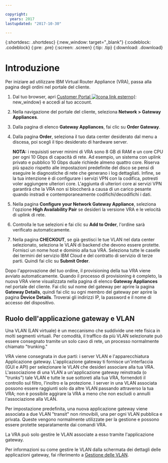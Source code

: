 ```yaml
---

copyright:
  years: 2017
lastupdated: "2017-10-30"

---
```


{:shortdesc: .shortdesc}
{:new_window: target="_blank"}
{:codeblock: .codeblock}
{:pre: .pre}
{:screen: .screen}
{:tip: .tip}
{:download: .download}


# Introduzione
Per iniziare ad utilizzare IBM Virtual Router Appliance (VRA), passa alla pagina degli ordini nel portale del cliente.

1. Dal tuo browser, apri [Customer Portal ![Icona link esterno](../../icons/launch-glyph.svg "Icona link esterno")](https://control.softlayer.com/){: new_window} e accedi al tuo account.
2. Nella navigazione del portale del cliente, seleziona **Network > Gateway Appliances**.
3. Dalla pagina di elenco **Gateway Appliances**, fai clic su **Order Gateway**.
4. Dalla pagina **Order**, seleziona il tuo data center desiderato dal menu a discesa, poi scegli il tipo desiderato di hardware server.

    **NOTA:** i requisisti server minimi di VRA sono 8 GB di RAM e un core CPU per ogni 10 Gbps di capacità di rete. Ad esempio, un sistema con uplink privato e pubblico 10 Gbps duale richiede almeno quattro core. Riserva più spazio rispetto alle impostazioni predefinite del disco se pensi di eseguire le diagnostiche di rete che generano i log dettagliati. Infine, se la tua intenzione è di configurare i servizi VPN con la codifica, potresti voler aggiungere ulteriori core. L'aggiunta di ulteriori core ai servizi VPN garantirà che la VRA non si bloccherà a causa di un carico pesante quando instradi e contemporaneamente codifichi/decodifichi i dati.

5. Nella pagina **Configure your Network Gateway Appliance**, seleziona l'opzione **High Availability Pair** se desideri la versione VRA e le velocità di uplink di rete.
6. Controlla le tue selezioni e fai clic su **Add to Order**, l'ordine sarà verificato automaticamente.
7. Nella pagina **CHECKOUT**, se già gestisci le tue VLAN nel data center selezionato, seleziona le VLAN di backend che devono essere protette. Fornisci un nome host e dominio alla tua VRA. Seleziona tutte le caselle dei termini del servizio IBM Cloud e del contratto di servizio di terze parti. Quindi fai clic su **Submit Order**.

Dopo l'approvazione del tuo ordine, il provisioning della tua VRA viene avviato automaticamente. Quando il processo di provisioning è completo, la nuova VRA viene visualizzata nella pagina di elenco **Gateway Appliances** nel portale del cliente. Fai clic sul nome del gateway per aprire la pagina **Gateway Details**, quindi fai clic su ogni membro del gateway per aprire la pagina **Device Details**. Troverai gli indirizzi IP, la password e il nome di accesso del dispositivo.  
 
## Ruolo dell'applicazione gateway e VLAN
Una VLAN (LAN virtuale) è un meccanismo che suddivide une rete fisica in molti segmenti virtuali. Per comodità, il traffico da più VLAN selezionate può essere consegnato tramite un solo cavo di rete, un processo normalmente chiamato "trunking."

VRA viene consegnata in due parti: i server VLAN e l'apparecchiatura Applicazione gateway. L'applicazione gateway ti fornisce un'interfaccia (GUI e API) per selezionare le VLAN che desideri associare alla tua VRA. L'associazione di una VLAN a un'applicazione gateway reinstrada (o "trunks") tale VLAN e tutte le sue sottoreti alla tua VRA, fornendoti il controllo sul filtro, l'inoltro e la protezione. I server in una VLAN associata possono essere raggiunti solo da altre VLAN passando attraverso la tua VRA; non è possibile aggirare la VRA a meno che non escludi o annulli l'associazione alla VLAN.

Per impostazione predefinita, una nuova applicazione gateway viene associata a due VLAN "transit" non rimovibili, una per ogni VLAN pubblica e privata. Queste vengono normalmente utilizzate per la gestione e possono essere protette separatamente dai comandi VRA.

La VRA può solo gestire le VLAN associate a esso tramite l'applicazione gateway.

Per informazioni su come gestire le VLAN dalla schermata dei dettagli delle applicazioni gateway, fai riferimento a [Gestione delle VLAN](manage-vlans.html).
